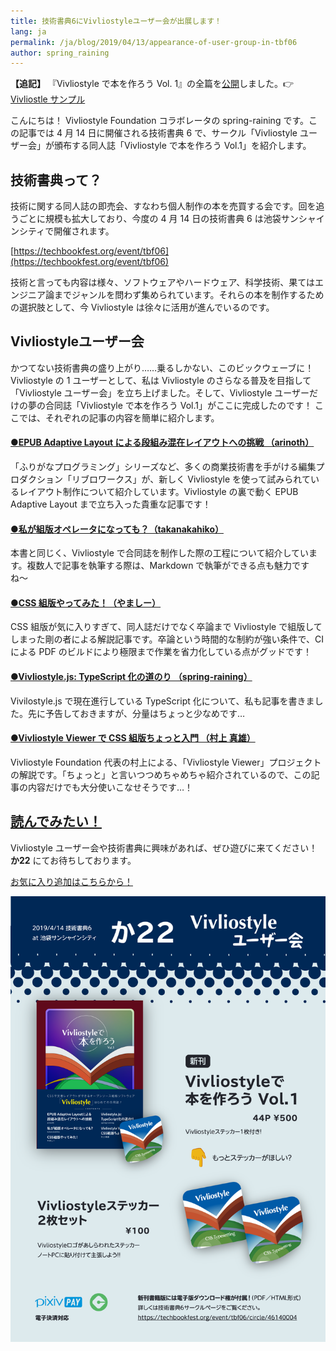```yaml
---
title: 技術書典6にVivliostyleユーザー会が出展します！
lang: ja
permalink: /ja/blog/2019/04/13/appearance-of-user-group-in-tbf06
author: spring_raining
---
```


**【追記】** 『Vivliostyle で本を作ろう Vol. 1』の全篇を[公開](https://vivliostyle.github.io/vivliostyle.js/viewer/vivliostyle-viewer.html#b=https://vivliostyle.github.io/vivliostyle_doc/ja/vivliostyle-user-group-vol1/index.html&renderAllPages=true)しました。👉[Vivliostle サンプル](/ja/samples/) 

こんにちは！ Vivliostyle Foundation コラボレータの spring-raining です。この記事では 4 月 14 日に開催される技術書典 6 で、サークル「Vivliostyle ユーザー会」が頒布する同人誌「Vivliostyle で本を作ろう Vol.1」を紹介します。

## 技術書典って？

技術に関する同人誌の即売会、すなわち個人制作の本を売買する会です。回を追うごとに規模も拡大しており、今度の 4 月 14 日の技術書典 6 は池袋サンシャインシティで開催されます。

[https://techbookfest.org/event/tbf06](https://techbookfest.org/event/tbf06)

技術と言っても内容は様々、ソフトウェアやハードウェア、科学技術、果てはエンジニア論までジャンルを問わず集められています。それらの本を制作するための選択肢として、今 Vivliostyle は徐々に活用が進んでいるのです。

## Vivliostyleユーザー会

かつてない技術書典の盛り上がり……乗るしかない、このビックウェーブに！ Vivliostyle の 1 ユーザーとして、私は Vivliostyle のさらなる普及を目指して「Vivliostyle ユーザー会」を立ち上げました。そして、Vivliostyle ユーザーだけの夢の合同誌「Vivliostyle で本を作ろう Vol.1」がここに完成したのです！ ここでは、それぞれの記事の内容を簡単に紹介します。

#### [●EPUB Adaptive Layout による段組み混在レイアウトへの挑戦 （arinoth）](https://vivliostyle.github.io/vivliostyle.js/viewer/vivliostyle-viewer.html#b=https://vivliostyle.github.io/vivliostyle_doc/ja/vivliostyle-user-group-vol1/index.html&f=epubcfi(/6!))

「ふりがなプログラミング」シリーズなど、多くの商業技術書を手がける編集プロダクション「リブロワークス」が、新しく Vivliostyle を使って試みられているレイアウト制作について紹介しています。Vivliostyle の裏で動く EPUB Adaptive Layout まで立ち入った貴重な記事です！

#### [●私が組版オペレータになっても？（takanakahiko）](https://vivliostyle.github.io/vivliostyle.js/viewer/vivliostyle-viewer.html#b=https://vivliostyle.github.io/vivliostyle_doc/ja/vivliostyle-user-group-vol1/index.html&f=epubcfi(/8!))

本書と同じく、Vivliostyle で合同誌を制作した際の工程について紹介しています。複数人で記事を執筆する際は、Markdown で執筆ができる点も魅力ですね〜

#### [●CSS 組版やってみた！（やましー）](https://vivliostyle.github.io/vivliostyle.js/viewer/vivliostyle-viewer.html#b=https://vivliostyle.github.io/vivliostyle_doc/ja/vivliostyle-user-group-vol1/index.html&f=epubcfi(/10!))

CSS 組版が気に入りすぎて、同人誌だけでなく卒論まで Vivliostyle で組版してしまった剛の者による解説記事です。卒論という時間的な制約が強い条件で、CI による PDF のビルドにより極限まで作業を省力化している点がグッドです！

#### [●Vivliostyle.js: TypeScript 化の道のり （spring-raining）](https://vivliostyle.github.io/vivliostyle.js/viewer/vivliostyle-viewer.html#b=https://vivliostyle.github.io/vivliostyle_doc/ja/vivliostyle-user-group-vol1/index.html&f=epubcfi(/12!))

Vivilostyle.js で現在進行している TypeScript 化について、私も記事を書きました。先に予告しておきますが、分量はちょっと少なめです…

#### [●Vivliostyle Viewer で CSS 組版ちょっと入門 （村上 真雄）](https://vivliostyle.github.io/vivliostyle.js/viewer/vivliostyle-viewer.html#b=https://vivliostyle.github.io/vivliostyle_doc/ja/vivliostyle-user-group-vol1/index.html&f=epubcfi(/14!))

Vivliostyle Foundation 代表の村上による、「Vivliostyle Viewer」プロジェクトの解説です。「ちょっと」と言いつつめちゃめちゃ紹介されているので、この記事の内容だけでも大分使いこなせそうです…！

## [読んでみたい！](https://vivliostyle.github.io/vivliostyle.js/viewer/vivliostyle-viewer.html#b=https://vivliostyle.github.io/vivliostyle_doc/ja/vivliostyle-user-group-vol1/index.html&renderAllPages=true)

Vivliostyle ユーザー会や技術書典に興味があれば、ぜひ遊びに来てください！ **か22** にてお待ちしております。

[お気に入り追加はこちらから！](https://techbookfest.org/event/tbf06/circle/46140004)

![おしながき](/assets/posts/2019-04-13-appearance-of-user-group-in-tbf06/oshinagaki.png)
